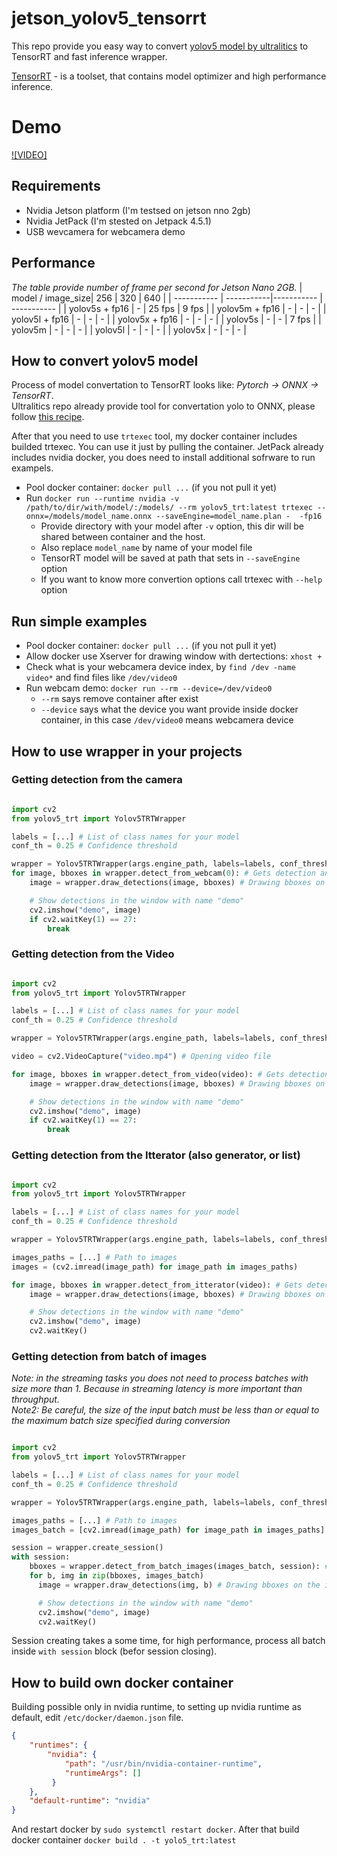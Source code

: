 # jetson_yolov5_tensorrt
This repo provide you easy way to convert [yolov5 model by ultralitics](https://github.com/ultralytics/yolov5) to TensorRT and fast inference wrapper. 


[TensorRT](https://developer.nvidia.com/tensorrt) - is a toolset, that contains model optimizer and high performance inference.

# Demo
[![VIDEO]](https://www.youtube.com/watch?v=Gg_El_NgPs8)


## Requirements 
* Nvidia Jetson platform (I'm testsed on jetson nno 2gb)
* Nvidia JetPack (I'm stested on Jetpack 4.5.1)
* USB wevcamera for webcamera demo


## Performance
*The table provide number of frame per second for Jetson Nano 2GB.*
| model / image_size|    256 |        320 |     640    |
| ----------- | -----------|----------- | ----------- |
| yolov5s + fp16  | -      | 25 fps      | 9 fps       |
| yolov5m  + fp16   | -      | -      | -       |
| yolov5l  + fp16   | -      | -      | -       |
| yolov5x  + fp16   | -      | -      |   -          |
| yolov5s     | -      | -      | 7 fps       |
| yolov5m     | -      | -      | -       |
| yolov5l     | -      | -      | -       |
| yolov5x     | -      | -      |   -          |


## How to convert yolov5 model
Process of model convertation to TensorRT looks like: *Pytorch -> ONNX -> TensorRT*.
<br>Ultralitics repo already provide tool for convertation yolo to ONNX, please follow [this recipe](https://github.com/ultralytics/yolov5/issues/251).

After that you need to use `trtexec` tool, my docker container includes builded trtexec. You can use it just by pulling the container.
JetPack already includes nvidia docker, you does need to install additional sofrware to run exampels.
* Pool docker container: `docker pull ...` (if you not pull it yet)
* Run `docker run --runtime nvidia -v /path/to/dir/with/model/:/models/ --rm yolov5_trt:latest trtexec --onnx=/models/model_name.onnx --saveEngine=model_name.plan -  -fp16`
  - Provide directory with your model after `-v` option, this dir will be shared between container and the host.
  - Also replace `model_name` by name of your model file
  - TensorRT model will be saved at path that sets in `--saveEngine` option
  - If you want to know more convertion options call trtexec with `--help` option

## Run simple examples
* Pool docker container: `docker pull ...` (if you not pull it yet)
* Allow docker use Xserver for drawing window with dertections: `xhost +`
* Check what is your webcamera device index, by `find /dev -name video*` and find files like `/dev/video0` 
* Run webcam demo: `docker run --rm --device=/dev/video0`
   - `--rm`  says remove container after exist
   - `--device` says what the device you want provide inside docker container, in this case `/dev/video0` means webcamera device


## How to use wrapper in your projects

### Getting detection from the camera
```python

import cv2
from yolov5_trt import Yolov5TRTWrapper 

labels = [...] # List of class names for your model
conf_th = 0.25 # Confidence threshold

wrapper = Yolov5TRTWrapper(args.engine_path, labels=labels, conf_thresh=conf_th)
for image, bboxes in wrapper.detect_from_webcam(0): # Gets detection and image from the usb camera with id 0
    image = wrapper.draw_detections(image, bboxes) # Drawing bboxes on the image

    # Show detections in the window with name "demo"
    cv2.imshow("demo", image) 
    if cv2.waitKey(1) == 27:
        break
```

### Getting detection from the Video
```python

import cv2
from yolov5_trt import Yolov5TRTWrapper 

labels = [...] # List of class names for your model
conf_th = 0.25 # Confidence threshold

wrapper = Yolov5TRTWrapper(args.engine_path, labels=labels, conf_thresh=conf_th)

video = cv2.VideoCapture("video.mp4") # Opening video file

for image, bboxes in wrapper.detect_from_video(video): # Gets detection and image from the video
    image = wrapper.draw_detections(image, bboxes) # Drawing bboxes on the image

    # Show detections in the window with name "demo"
    cv2.imshow("demo", image) 
    if cv2.waitKey(1) == 27:
        break
```

### Getting detection from the Itterator (also generator, or list)
```python

import cv2
from yolov5_trt import Yolov5TRTWrapper 

labels = [...] # List of class names for your model
conf_th = 0.25 # Confidence threshold

wrapper = Yolov5TRTWrapper(args.engine_path, labels=labels, conf_thresh=conf_th)

images_paths = [...] # Path to images
images = (cv2.imread(image_path) for image_path in images_paths)

for image, bboxes in wrapper.detect_from_itterator(video): # Gets detection and image from the itterator
    image = wrapper.draw_detections(image, bboxes) # Drawing bboxes on the image

    # Show detections in the window with name "demo"
    cv2.imshow("demo", image) 
    cv2.waitKey()
```

### Getting detection from batch of images 
*Note: in the streaming tasks you does not need to process batches with size more than 1. Because in streaming latency is more important than throughput.*
<br>
*Note2: Be careful, the size of the input batch must be less than or equal to the maximum batch size specified during conversion*

```python

import cv2
from yolov5_trt import Yolov5TRTWrapper 

labels = [...] # List of class names for your model
conf_th = 0.25 # Confidence threshold

wrapper = Yolov5TRTWrapper(args.engine_path, labels=labels, conf_thresh=conf_th)

images_paths = [...] # Path to images
images_batch = [cv2.imread(image_path) for image_path in images_paths] # read images batch

session = wrapper.create_session()
with session:
    bboxes = wrapper.detect_from_batch_images(images_batch, session): # Gets detection from images batch.
    for b, img in zip(bboxes, images_batch)
      image = wrapper.draw_detections(img, b) # Drawing bboxes on the image

      # Show detections in the window with name "demo"
      cv2.imshow("demo", image) 
      cv2.waitKey()
```

Session creating takes a some time, for high performance, process all batch inside `with session` block (befor session closing). 

## How to build own docker container
Building possible only in nvidia runtime, to setting up nvidia runtime as default, edit `/etc/docker/daemon.json`  file.
```json
{
    "runtimes": {
        "nvidia": {
            "path": "/usr/bin/nvidia-container-runtime",
            "runtimeArgs": []
         } 
    },
    "default-runtime": "nvidia"
}
```
And restart docker by `sudo systemctl restart docker`. After that build docker container `docker build . -t yolo5_trt:latest`
